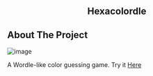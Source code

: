 <!-- Improved compatibility of back to top link: See: https://github.com/othneildrew/Best-README-Template/pull/73 -->
<a id="readme-top"></a>
<!--
*** Thanks for checking out the Best-README-Template. If you have a suggestion
*** that would make this better, please fork the repo and create a pull request
*** or simply open an issue with the tag "enhancement".
*** Don't forget to give the project a star!
*** Thanks again! Now go create something AMAZING! :D
-->

<!-- PROJECT LOGO -->

<h2 align="center">Hexacolordle</h2>
</div>

<!-- ABOUT THE PROJECT -->
## About The Project

![image](https://github.com/user-attachments/assets/30b7dee2-c92b-4d8a-a769-8ec2f8d495eb)

A Wordle-like color guessing game. Try it [Here](https://comfortable-nourishment-production.up.railway.app/)
